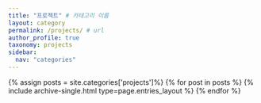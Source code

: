 ```yaml
---
title: "프로젝트" # 카테고리 이름
layout: category
permalink: /projects/ # url
author_profile: true
taxonomy: projects
sidebar:
  nav: "categories"
---
```


{% assign posts = site.categories['projects']%}
{% for post in posts %}
  {% include archive-single.html type=page.entries_layout %}
{% endfor %}